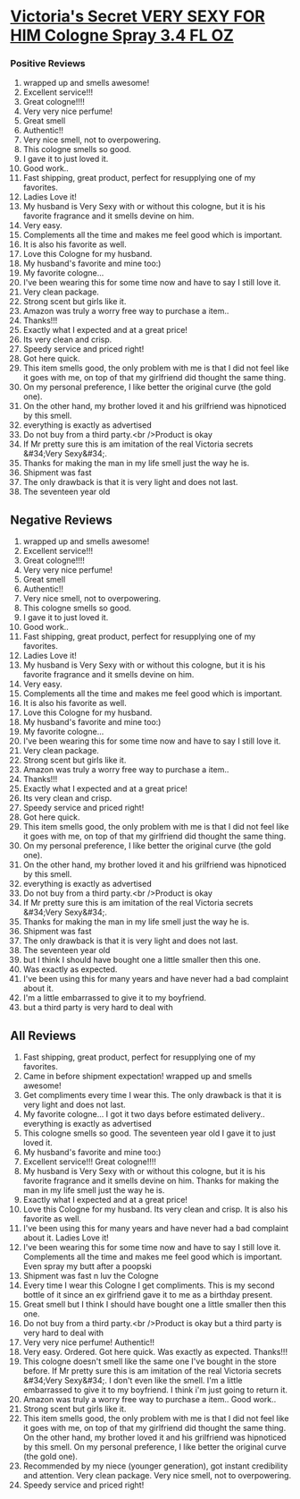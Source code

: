# [Victoria&#x27;s Secret VERY SEXY FOR HIM Cologne Spray 3.4 FL OZ](https://products.checkmycream.com/products/Victoria&#x27;s-Secret-VERY-SEXY-FOR-HIM-Cologne-Spray-3.4-FL-OZ.html)

### Positive Reviews

<ol>
      <li>wrapped up and smells awesome!</li>
      <li>Excellent service!!!</li>
      <li>Great cologne!!!!</li>
      <li>Very very nice perfume!</li>
      <li>Great smell</li>
      <li>Authentic!!</li>
      <li>Very nice smell, not to overpowering.</li>
      <li>This cologne smells so good.  </li>
      <li>I gave it to just loved it.</li>
      <li>Good work..</li>
      <li>Fast shipping, great product, perfect for resupplying one of my favorites.</li>
      <li>Ladies Love it!</li>
      <li>My husband is Very Sexy with or without this cologne, but it is his favorite fragrance and it smells devine on him.</li>
      <li>Very easy.</li>
      <li>Complements all the time and makes me feel good which is important.</li>
      <li>It is also his favorite as well.</li>
      <li>Love this Cologne for my husband.</li>
      <li>My husband&#x27;s favorite and mine too:)</li>
      <li>My favorite cologne...</li>
      <li>I&#x27;ve been wearing this for some time now and have to say I still love it.</li>
      <li>Very clean package.  </li>
      <li>Strong scent but girls like it.</li>
      <li>Amazon was truly a worry free way to purchase a item..</li>
      <li>Thanks!!!</li>
      <li>Exactly what I expected and at a great price!</li>
      <li>Its very clean and crisp.</li>
      <li>Speedy service and priced right!</li>
      <li>Got here quick.</li>
      <li>This item smells good, the only problem with me is that I did not feel like it goes with me, on top of that my girlfriend did thought the same thing.</li>
      <li>On my personal preference, I like better the original curve (the gold one).</li>
      <li>On the other hand, my brother loved it and his grilfriend was hipnoticed by this smell.</li>
      <li>everything is exactly as advertised</li>
      <li>Do not buy from a third party.&lt;br /&gt;Product is okay</li>
      <li>If Mr pretty sure this is am imitation of the real Victoria secrets &amp;#34;Very Sexy&amp;#34;.</li>
      <li>Thanks for making the man in my life smell just the way he is.</li>
      <li>Shipment was fast</li>
      <li>The only drawback is that it is very light and does not last.</li>
      <li>The seventeen year old</li>
</ol>


<h2>Negative Reviews</h2>
<ol>
<li> wrapped up and smells awesome!</li>
<li> Excellent service!!!</li>
<li> Great cologne!!!!</li>
<li> Very very nice perfume!</li>
<li> Great smell</li>
<li> Authentic!!</li>
<li> Very nice smell, not to overpowering.</li>
<li> This cologne smells so good.  </li>
<li> I gave it to just loved it.</li>
<li> Good work..</li>
<li> Fast shipping, great product, perfect for resupplying one of my favorites.</li>
<li> Ladies Love it!</li>
<li> My husband is Very Sexy with or without this cologne, but it is his favorite fragrance and it smells devine on him.</li>
<li> Very easy.</li>
<li> Complements all the time and makes me feel good which is important.</li>
<li> It is also his favorite as well.</li>
<li> Love this Cologne for my husband.</li>
<li> My husband&#x27;s favorite and mine too:)</li>
<li> My favorite cologne...</li>
<li> I&#x27;ve been wearing this for some time now and have to say I still love it.</li>
<li> Very clean package.  </li>
<li> Strong scent but girls like it.</li>
<li> Amazon was truly a worry free way to purchase a item..</li>
<li> Thanks!!!</li>
<li> Exactly what I expected and at a great price!</li>
<li> Its very clean and crisp.</li>
<li> Speedy service and priced right!</li>
<li> Got here quick.</li>
<li> This item smells good, the only problem with me is that I did not feel like it goes with me, on top of that my girlfriend did thought the same thing.</li>
<li> On my personal preference, I like better the original curve (the gold one).</li>
<li> On the other hand, my brother loved it and his grilfriend was hipnoticed by this smell.</li>
<li> everything is exactly as advertised</li>
<li> Do not buy from a third party.&lt;br /&gt;Product is okay</li>
<li> If Mr pretty sure this is am imitation of the real Victoria secrets &amp;#34;Very Sexy&amp;#34;.</li>
<li> Thanks for making the man in my life smell just the way he is.</li>
<li> Shipment was fast</li>
<li> The only drawback is that it is very light and does not last.</li>
<li> The seventeen year old</li>
<li> but I think I should have bought one a little smaller then this one.</li>
<li> Was exactly as expected.</li>
<li> I&#x27;ve been using this for many years and have never had a bad complaint about it.</li>
<li> I&#x27;m a little embarrassed to give it to my boyfriend.</li>
<li> but a third party is very hard to deal with</li>
</ol>

<h2>All Reviews</h2>

<ol>
    <li> Fast shipping, great product, perfect for resupplying one of my favorites.</li>
    <li> Came in before shipment expectation! wrapped up and smells awesome!</li>
    <li> Get compliments every time I wear this.  The only drawback is that it is very light and does not last.</li>
    <li> My favorite cologne... I got it two days before estimated delivery.. everything is exactly as advertised</li>
    <li> This cologne smells so good.  The seventeen year old I gave it to just loved it.</li>
    <li> My husband&#x27;s favorite and mine too:)</li>
    <li> Excellent service!!! Great cologne!!!!</li>
    <li> My husband is Very Sexy with or without this cologne, but it is his favorite fragrance and it smells devine on him. Thanks for making the man in my life smell just the way he is.</li>
    <li> Exactly what I expected and at a great price!</li>
    <li> Love this Cologne for my husband. Its very clean and crisp. It is also his favorite as well.</li>
    <li> I&#x27;ve been using this for many years and have never had a bad complaint about it. Ladies Love it!</li>
    <li> I&#x27;ve been wearing this for some time now and have to say I still love it. Complements all the time and makes me feel good which is important. Even spray my butt after a poopski</li>
    <li> Shipment was fast n luv the  Cologne</li>
    <li> Every time I wear this Cologne I get compliments. This is my second bottle of it since an ex girlfriend gave it to me as a birthday present.</li>
    <li> Great smell but I think I should have bought one a little smaller then this one.</li>
    <li> Do not buy from a third party.&lt;br /&gt;Product is okay but a third party is very hard to deal with</li>
    <li> Very very nice perfume! Authentic!!</li>
    <li> Very easy. Ordered. Got here quick. Was exactly as expected. Thanks!!!</li>
    <li> This cologne doesn&#x27;t smell like the same one I&#x27;ve bought in the store before. If Mr pretty sure this is am imitation of the real Victoria secrets &amp;#34;Very Sexy&amp;#34;. I don&#x27;t even like the smell. I&#x27;m a little embarrassed to give it to my boyfriend. I think i&#x27;m just going to return it.</li>
    <li> Amazon was truly a worry free way to purchase a item.. Good work..</li>
    <li> Strong scent but girls like it.</li>
    <li> This item smells good, the only problem with me is that I did not feel like it goes with me, on top of that my girlfriend did thought the same thing. On the other hand, my brother loved it and his grilfriend was hipnoticed by this smell. On my personal preference, I like better the original curve (the gold one).</li>
    <li> Recommended by my niece (younger generation), got instant credibility and attention.  Very clean package.  Very nice smell, not to overpowering.</li>
    <li> Speedy service and priced right!</li>
</ol>





